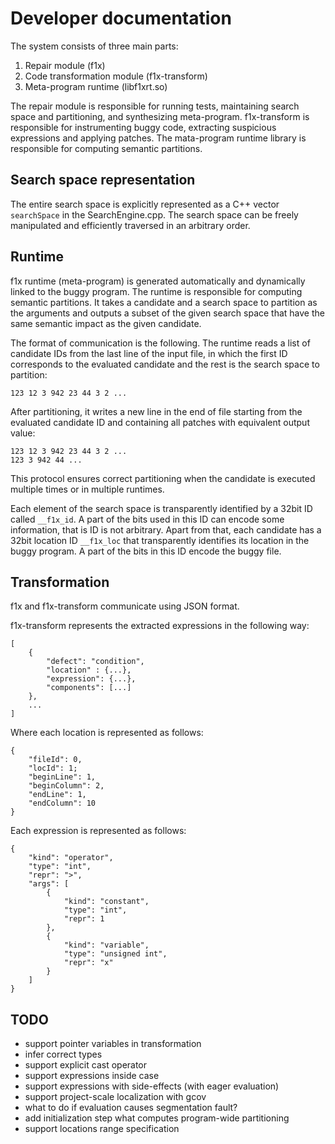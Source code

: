 # Developer documentation #

The system consists of three main parts:

1. Repair module (f1x) 
2. Code transformation module (f1x-transform)
3. Meta-program runtime (libf1xrt.so)

The repair module is responsible for running tests, maintaining search space and partitioning, and synthesizing meta-program. f1x-transform is responsible for instrumenting buggy code, extracting suspicious expressions and applying patches. The mata-program runtime library is responsible for computing semantic partitions.

## Search space representation ##

The entire search space is explicitly represented as a C++ vector `searchSpace` in the SearchEngine.cpp. The search space can be freely manipulated and efficiently traversed in an arbitrary order.

## Runtime ##

f1x runtime (meta-program) is generated automatically and dynamically linked to the buggy program. The runtime is responsible for computing semantic partitions. It takes a candidate and a search space to partition as the arguments and outputs a subset of the given search space that have the same semantic impact as the given candidate.

The format of communication is the following. The runtime reads a list of candidate IDs from the last line of the input file, in which the first ID corresponds to the evaluated candidate and the rest is the search space to partition:

    123 12 3 942 23 44 3 2 ...
    
After partitioning, it writes a new line in the end of file starting from the evaluated candidate ID and containing all patches with equivalent output value:

    123 12 3 942 23 44 3 2 ...
    123 3 942 44 ...

This protocol ensures correct partitioning when the candidate is executed multiple times or in multiple runtimes.

Each element of the search space is transparently identified by a 32bit ID called `__f1x_id`. A part of the bits used in this ID can encode some information, that is ID is not arbitrary. Apart from that, each candidate has a 32bit location ID `__f1x_loc` that transparently identifies its location in the buggy program. A part of the bits in this ID encode the buggy file.

## Transformation ##

f1x and f1x-transform communicate using JSON format.

f1x-transform represents the extracted expressions in the following way:

    [
        {
            "defect": "condition",
            "location" : {...},
            "expression": {...},
            "components": [...]
        },
        ...
    ]
    
Where each location is represented as follows:

    {
        "fileId": 0,
        "locId": 1;
        "beginLine": 1,
        "beginColumn": 2,
        "endLine": 1,
        "endColumn": 10
    }

Each expression is represented as follows:

    {
        "kind": "operator",
        "type": "int",
        "repr": ">",
        "args": [
            {
                "kind": "constant",
                "type": "int",
                "repr": 1
            },
            {
                "kind": "variable",
                "type": "unsigned int",
                "repr": "x"
            }
        ]
    }
    
## TODO ##

- support pointer variables in transformation
- infer correct types
- support explicit cast operator
- support expressions inside case
- support expressions with side-effects (with eager evaluation)
- support project-scale localization with gcov
- what to do if evaluation causes segmentation fault?
- add initialization step what computes program-wide partitioning
- support locations range specification

